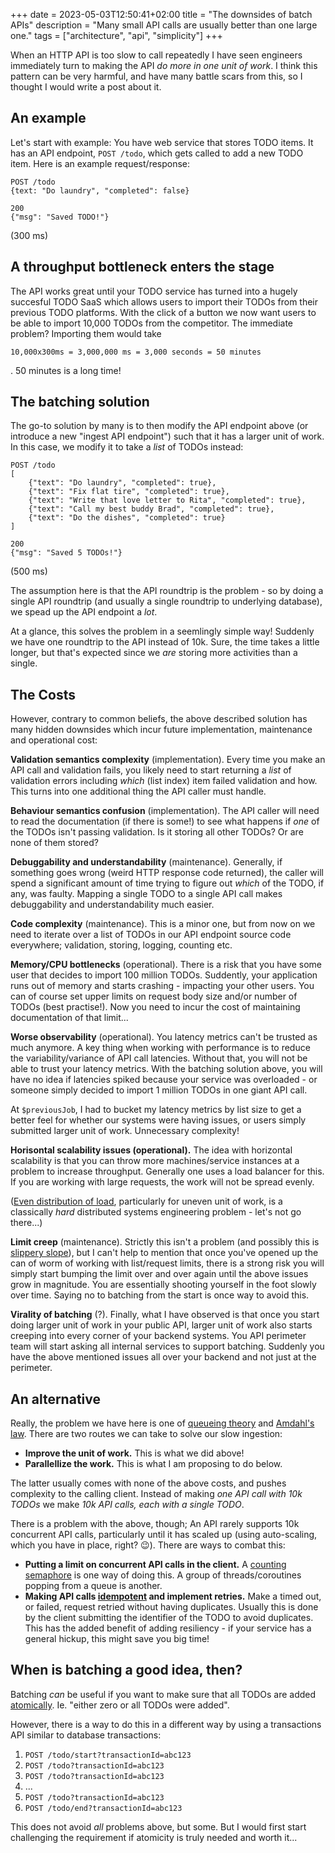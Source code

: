 +++ 
date = 2023-05-03T12:50:41+02:00
title = "The downsides of batch APIs"
description = "Many small API calls are usually better than one large one."
tags = ["architecture", "api", "simplicity"]
+++

When an HTTP API is too slow to call repeatedly I have seen engineers
immediately turn to making the API *do more in one unit of work*. I think this
pattern can be very harmful, and have many battle scars from this, so I thought
I would write a post about it.

## An example

Let's start with example: You have web service that stores TODO items. It has
an API endpoint, `POST /todo`, which gets called to add a new TODO item. Here
is an example request/response:

```
POST /todo
{text: "Do laundry", "completed": false}

200
{"msg": "Saved TODO!"}
```
(300 ms)

## A throughput bottleneck enters the stage

The API works great until your TODO service has turned into a hugely succesful
TODO SaaS which allows users to import their TODOs from their previous TODO
platforms. With the click of a button we now want users to be able to import
10,000 TODOs from the competitor. The immediate problem? Importing them would take

    10,000x300ms = 3,000,000 ms = 3,000 seconds = 50 minutes

. 50 minutes is a long time!

## The batching solution

The go-to solution by many is to then modify the API endpoint above (or
introduce a new "ingest API endpoint") such that it has a larger unit of work.
In this case, we modify it to take a *list* of TODOs instead:

```
POST /todo
[
    {"text": "Do laundry", "completed": true},
    {"text": "Fix flat tire", "completed": true},
    {"text": "Write that love letter to Rita", "completed": true},
    {"text": "Call my best buddy Brad", "completed": true},
    {"text": "Do the dishes", "completed": true}
]

200
{"msg": "Saved 5 TODOs!"}
```
(500 ms)

The assumption here is that the API roundtrip is the problem - so by doing a
single API roundtrip (and usually a single roundtrip to underlying database),
we spead up the API endpoint a _lot_.

At a glance, this solves the problem in a seemlingly simple way! Suddenly we
have one roundtrip to the API instead of 10k. Sure, the time takes a little
longer, but that's expected since we _are_ storing more activities than a
single.

## The Costs

However, contrary to common beliefs, the above described solution has many
hidden downsides which incur future implementation, maintenance and operational
cost:

**Validation semantics complexity** (implementation). Every time you make an
API call and validation fails, you likely need to start returning a _list_ of
validation errors including _which_ (list index) item failed validation and
how. This turns into one additional thing the API caller must handle.

**Behaviour semantics confusion** (implementation). The API caller will need to
read the documentation (if there is some!) to see what happens if _one_ of the
TODOs isn't passing validation. Is it storing all other TODOs? Or are none of
them stored?

**Debuggability and understandability** (maintenance). Generally, if something
goes wrong (weird HTTP response code returned), the caller will spend a
significant amount of time trying to figure out _which_ of the TODO, if any,
was faulty. Mapping a single TODO to a single API call makes debuggability and
understandability much easier.

**Code complexity** (maintenance). This is a minor one, but from now on we need
to iterate over a list of TODOs in our API endpoint source code everywhere;
validation, storing, logging, counting etc.

**Memory/CPU bottlenecks** (operational). There is a risk that you have some
user that decides to import 100 million TODOs. Suddently, your application runs
out of memory and starts crashing - impacting your other users. You can of
course set upper limits on request body size and/or number of TODOs (best
practise!). Now you need to incur the cost of maintaining documentation of that
limit...

**Worse observability** (operational). You latency metrics can't be trusted as
much anymore. A key thing when working with performance is to reduce the
variability/variance of API call latencies. Without that, you will not be able
to trust your latency metrics. With the batching solution above, you will have
no idea if latencies spiked because your service was overloaded - or someone
simply decided to import 1 million TODOs in one giant API call.

At `$previousJob`, I had to bucket my latency metrics by list size to get a
better feel for whether our systems were having issues, or users simply
submitted larger unit of work. Unnecessary complexity!

**Horisontal scalability issues (operational).** The idea with horizontal
scalability is that you can throw more machines/service instances at a problem
to increase throughput. Generally one uses a load balancer for this. If you are
working with large requests, the work will not be spread evenly.

([Even distribution of load][lb-strategies], particularly for uneven unit of
work, is a classically _hard_ distributed systems engineering problem - let's
not go there...)

[lb-strategies]: https://www.youtube.com/watch?v=FC0DARpayhw

**Limit creep** (maintenance). Strictly this isn't a problem (and possibly this
is [slippery slope][slippery-slope]), but I can't help to mention that once
you've opened up the can of worm of working with list/request limits, there is
a strong risk you will simply start bumping the limit over and over again until
the above issues grow in magnitude. You are essentially shooting yourself in
the foot slowly over time. Saying no to batching from the start is once way to
avoid this.

[slippery-slope]: https://en.wikipedia.org/wiki/Slippery_slope

**Virality of batching** (?). Finally, what I have observed is that once you
start doing larger unit of work in your public API, larger unit of work also
starts creeping into every corner of your backend systems. You API perimeter
team will start asking all internal services to support batching. Suddenly you
have the above mentioned issues all over your backend and not just at the
perimeter.

## An alternative

Really, the problem we have here is one of [queueing theory][qt] and [Amdahl's
law][amdahl]. There are two routes we can take to solve our slow ingestion:

 * **Improve the unit of work.** This is what we did above!
 * **Parallellize the work.** This is what I am proposing to do below.

The latter usually comes with none of the above costs, and pushes complexity to
the calling client. Instead of making _one API call with 10k TODOs_ we make
_10k API calls, each with a single TODO_.

There is a problem with the above, though; An API rarely supports 10k
concurrent API calls, particularly until it has scaled up (using auto-scaling,
which you have in place, right? 😉). There are ways to combat this:

 * **Putting a limit on concurrent API calls in the client.** A [counting
   semaphore][cs] is one way of doing this. A group of threads/coroutines
   popping from a queue is another.
 * **Making API calls [idempotent][idempotency] and implement retries.** Make a
   timed out, or failed, request retried without having duplicates. Usually
   this is done by the client submitting the identifier of the TODO to avoid
   duplicates.  This has the added benefit of adding resiliency - if your
   service has a general hickup, this might save you big time!

[qt]: https://en.wikipedia.org/wiki/Queueing_theory
[amdahl]: https://en.wikipedia.org/wiki/Amdahl%27s_law
[cs]: https://www.guru99.com/semaphore-in-operating-system.html
[idempotency]: https://en.wikipedia.org/wiki/Idempotence

## When is batching a good idea, then?

Batching _can_ be useful if you want to make sure that all TODOs are
added [atomically][atomicity]. Ie. "either zero or all TODOs were added".

[atomicity]: https://en.wikipedia.org/wiki/Atomicity_(database_systems)

However, there is a way to do this in a different way by using a transactions
API similar to database transactions:

 1. `POST /todo/start?transactionId=abc123`
 2. `POST /todo?transactionId=abc123`
 3. `POST /todo?transactionId=abc123`
 4. ...
 5. `POST /todo?transactionId=abc123`
 6. `POST /todo/end?transactionId=abc123`

This does not avoid _all_ problems above, but some. But I would first start
challenging the requirement if atomicity is truly needed and worth it...
